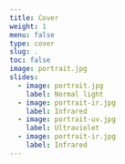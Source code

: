 ```yaml
---
title: Cover
weight: 1
menu: false
type: cover
slug: .
toc: false
image: portrait.jpg 
slides:
  - image: portrait.jpg 
    label: Normal light
  - image: portrait-ir.jpg
    label: Infrared
  - image: portrait-uv.jpg
    label: Ultraviolet
  - image: portrait-ir.jpg
    label: Infrared
---
```

